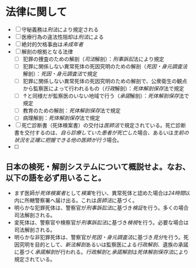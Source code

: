 # 法律に関して
- [ ] 守秘義務は*刑法*により規定される
- [ ] 医療行為の違法性阻却は*刑法*による
- [ ] 絶対的欠格事由は*未成年者*
- [ ] 解剖の根拠となる法律
	- [ ] 犯罪の捜査のための解剖（*司法*解剖）：*刑事訴訟*法により規定
	- [ ] 犯罪に関係しない異常死体の死因究明のための解剖（*死因・身元調査法*解剖）：*死因・身元調査法*で規定
	- [ ] 犯罪に関係しない異常死体の死因究明のための解剖で、公衆衛生の観点から監察医によって行われるもの（*行政*解剖）：*死体解剖保存*法で規定
	- [ ] ↑と同様だが監察医のいない地域で行う（*承諾*解剖）：*死体解剖保存*法で規定
	- [ ] 教育のための解剖：*死体解剖保存*法で規定
	- [ ] 病理解剖：*死体解剖保存*法で規定
- [ ] 死亡診断書（死体検案書）の交付は*医師法*で規定されている。死亡診断書を交付するのは、*自ら診療していた患者が死亡した*場合、あるいは*生前の状況を正確に把握できる他の医師が行う*場合。
- [ ] 

## 日本の検死・解剖システムについて概説せよ。なお、以下の語を必ず用いること。
- まず医師が*死体検案者*として*検案*を行い、異常死体と認めた場合は*24時間*以内に所轄警察署へ届け出る。これは*医師法*に基づく。
- 明らかな犯罪死体は、警察官が*刑事訴訟法*に基づき*検証*を行う。多くの場合司法解剖される。
- 変死体は、警察官や検察官が*刑事訴訟法*に基づき*検視*を行う。必要な場合は司法解剖される。
- 明らかな非犯罪死体は、警察官が*死因・身元調査法*に基づき*見分*を行う。死因究明を目的として、*新法解剖*あるいは監察医による*行政解剖*、遺族の承諾に基づく*承諾解剖*が行われる。*行政解剖*と*承諾解剖*は*死体解剖保存法*により規定されている。

